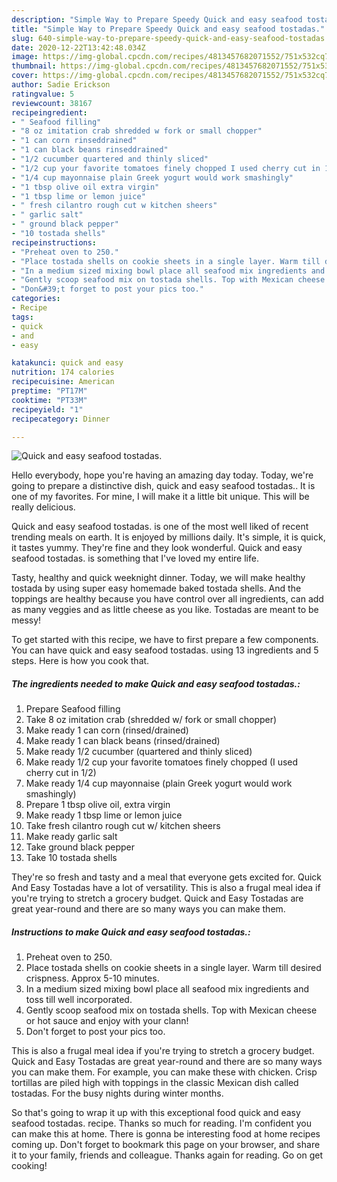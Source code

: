 ```yaml
---
description: "Simple Way to Prepare Speedy Quick and easy seafood tostadas."
title: "Simple Way to Prepare Speedy Quick and easy seafood tostadas."
slug: 640-simple-way-to-prepare-speedy-quick-and-easy-seafood-tostadas
date: 2020-12-22T13:42:48.034Z
image: https://img-global.cpcdn.com/recipes/4813457682071552/751x532cq70/quick-and-easy-seafood-tostadas-recipe-main-photo.jpg
thumbnail: https://img-global.cpcdn.com/recipes/4813457682071552/751x532cq70/quick-and-easy-seafood-tostadas-recipe-main-photo.jpg
cover: https://img-global.cpcdn.com/recipes/4813457682071552/751x532cq70/quick-and-easy-seafood-tostadas-recipe-main-photo.jpg
author: Sadie Erickson
ratingvalue: 5
reviewcount: 38167
recipeingredient:
- " Seafood filling"
- "8 oz imitation crab shredded w fork or small chopper"
- "1 can corn rinseddrained"
- "1 can black beans rinseddrained"
- "1/2 cucumber quartered and thinly sliced"
- "1/2 cup your favorite tomatoes finely chopped I used cherry cut in 12"
- "1/4 cup mayonnaise plain Greek yogurt would work smashingly"
- "1 tbsp olive oil extra virgin"
- "1 tbsp lime or lemon juice"
- " fresh cilantro rough cut w kitchen sheers"
- " garlic salt"
- " ground black pepper"
- "10 tostada shells"
recipeinstructions:
- "Preheat oven to 250."
- "Place tostada shells on cookie sheets in a single layer. Warm till desired crispness. Approx 5-10 minutes."
- "In a medium sized mixing bowl place all seafood mix ingredients and toss till well incorporated."
- "Gently scoop seafood mix on tostada shells. Top with Mexican cheese or hot sauce and enjoy with your clann!"
- "Don&#39;t forget to post your pics too."
categories:
- Recipe
tags:
- quick
- and
- easy

katakunci: quick and easy 
nutrition: 174 calories
recipecuisine: American
preptime: "PT17M"
cooktime: "PT33M"
recipeyield: "1"
recipecategory: Dinner

---
```



![Quick and easy seafood tostadas.](https://img-global.cpcdn.com/recipes/4813457682071552/751x532cq70/quick-and-easy-seafood-tostadas-recipe-main-photo.jpg)

Hello everybody, hope you're having an amazing day today. Today, we're going to prepare a distinctive dish, quick and easy seafood tostadas.. It is one of my favorites. For mine, I will make it a little bit unique. This will be really delicious.

Quick and easy seafood tostadas. is one of the most well liked of recent trending meals on earth. It is enjoyed by millions daily. It's simple, it is quick, it tastes yummy. They're fine and they look wonderful. Quick and easy seafood tostadas. is something that I've loved my entire life.

Tasty, healthy and quick weeknight dinner. Today, we will make healthy tostada by using super easy homemade baked tostada shells. And the toppings are healthy because you have control over all ingredients, can add as many veggies and as little cheese as you like. Tostadas are meant to be messy!


To get started with this recipe, we have to first prepare a few components. You can have quick and easy seafood tostadas. using 13 ingredients and 5 steps. Here is how you cook that.

<!--inarticleads1-->

##### The ingredients needed to make Quick and easy seafood tostadas.:

1. Prepare  Seafood filling
1. Take 8 oz imitation crab (shredded w/ fork or small chopper)
1. Make ready 1 can corn (rinsed/drained)
1. Make ready 1 can black beans (rinsed/drained)
1. Make ready 1/2 cucumber (quartered and thinly sliced)
1. Make ready 1/2 cup your favorite tomatoes finely chopped (I used cherry cut in 1/2)
1. Make ready 1/4 cup mayonnaise (plain Greek yogurt would work smashingly)
1. Prepare 1 tbsp olive oil, extra virgin
1. Make ready 1 tbsp lime or lemon juice
1. Take  fresh cilantro rough cut w/ kitchen sheers
1. Make ready  garlic salt
1. Take  ground black pepper
1. Take 10 tostada shells


They&#39;re so fresh and tasty and a meal that everyone gets excited for. Quick And Easy Tostadas have a lot of versatility. This is also a frugal meal idea if you&#39;re trying to stretch a grocery budget. Quick and Easy Tostadas are great year-round and there are so many ways you can make them. 

<!--inarticleads2-->

##### Instructions to make Quick and easy seafood tostadas.:

1. Preheat oven to 250.
1. Place tostada shells on cookie sheets in a single layer. Warm till desired crispness. Approx 5-10 minutes.
1. In a medium sized mixing bowl place all seafood mix ingredients and toss till well incorporated.
1. Gently scoop seafood mix on tostada shells. Top with Mexican cheese or hot sauce and enjoy with your clann!
1. Don&#39;t forget to post your pics too.


This is also a frugal meal idea if you&#39;re trying to stretch a grocery budget. Quick and Easy Tostadas are great year-round and there are so many ways you can make them. For example, you can make these with chicken. Crisp tortillas are piled high with toppings in the classic Mexican dish called tostadas. For the busy nights during winter months. 

So that's going to wrap it up with this exceptional food quick and easy seafood tostadas. recipe. Thanks so much for reading. I'm confident you can make this at home. There is gonna be interesting food at home recipes coming up. Don't forget to bookmark this page on your browser, and share it to your family, friends and colleague. Thanks again for reading. Go on get cooking!
